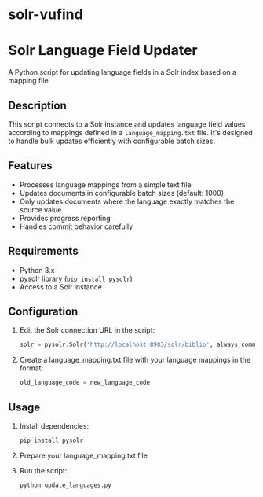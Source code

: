 # solr-vufind
# Solr Language Field Updater

A Python script for updating language fields in a Solr index based on a mapping file.

## Description

This script connects to a Solr instance and updates language field values according to mappings defined in a `language_mapping.txt` file. It's designed to handle bulk updates efficiently with configurable batch sizes.

## Features

- Processes language mappings from a simple text file
- Updates documents in configurable batch sizes (default: 1000)
- Only updates documents where the language exactly matches the source value
- Provides progress reporting
- Handles commit behavior carefully

## Requirements

- Python 3.x
- pysolr library (`pip install pysolr`)
- Access to a Solr instance

## Configuration

1. Edit the Solr connection URL in the script:
   ```python
   solr = pysolr.Solr('http://localhost:8983/solr/biblio', always_commit=False)
2. Create a language_mapping.txt file with your language mappings in the format:
   ```python
   old_language_code = new_language_code


## Usage
1. Install dependencies:
   ```python
   pip install pysolr

2. Prepare your language_mapping.txt file

3. Run the script:
   ```python
   python update_languages.py
